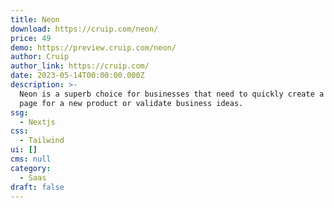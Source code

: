 ```yaml
---
title: Neon
download: https://cruip.com/neon/
price: 49
demo: https://preview.cruip.com/neon/
author: Cruip
author_link: https://cruip.com/
date: 2023-05-14T00:00:00.000Z
description: >-
  Neon is a superb choice for businesses that need to quickly create a landing
  page for a new product or validate business ideas.
ssg:
  - Nextjs
css:
  - Tailwind
ui: []
cms: null
category:
  - Saas
draft: false
---
```

